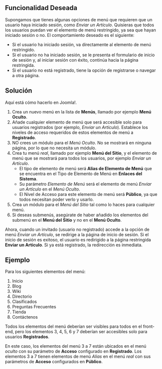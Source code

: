 <!-- Filename: Auto_redirect_guests_to_login / Display title: Redirección automática de invitados al inicio de sesión  -->

## Funcionalidad Deseada

Supongamos que tienes algunas opciones de menú que requieren que un usuario haya iniciado sesión, como *Enviar un Artículo*. Quisieras que todos los usuarios puedan ver el elemento de menú restringido, ya sea que hayan iniciado sesión o no. El comportamiento deseado es el siguiente:

* Si el usuario ha iniciado sesión, va directamente al elemento de menú restringido.
* Si el usuario no ha iniciado sesión, se le presenta el formulario de inicio de sesión y, al iniciar sesión con éxito, continúa hacia la página restringida.
* Si el usuario no está registrado, tiene la opción de registrarse o navegar a otra página.

## Solución

Aquí está cómo hacerlo en Joomla!.

1. Crea un nuevo menú en la lista de **Menús**, llamado por ejemplo **Menú Oculto**.
2. Añade cualquier elemento de menú que será accesible solo para usuarios registrados 
   (por ejemplo, *Enviar un Artículo*). Establece los niveles de acceso requeridos 
   de estos elementos de menú a **Registrado**.
3. NO crees un módulo para el *Menú Oculto*. No se mostrará en ninguna página, por lo que no necesita un módulo.
4. Crea tu menú *real*, llamado por ejemplo **Menú del Sitio**, y el elemento de menú 
   que se mostrará para todos los usuarios, por ejemplo *Enviar un Artículo*.
   - El tipo de elemento de menú será **Alias de Elemento de Menú** que se encuentra en 
     el Tipo de Elemento de Menú en **Enlaces del Sistema**.
   - Su parámetro *Elemento de Menú* será el elemento de menú *Enviar un Artículo* en el *Menú Oculto*.
   - El Nivel de Acceso para este elemento de menú será **Público**, ya que todos necesitan 
     poder verlo y usarlo.
5. Crea un módulo para el *Menú del Sitio* tal como lo haces para cualquier menú.
6. Si deseas submenús, asegúrate de haber añadido los elementos del submenú en el 
   **Menú del Sitio** y no en el **Menú Oculto**.

Ahora, cuando un invitado (usuario no registrado) accede a la opción de menú *Enviar un Artículo*, 
se redirige a la página de inicio de sesión. Si el inicio de sesión es exitoso, el usuario es 
redirigido a la página restringida **Enviar un Artículo**. Si ya está registrado, la redirección es inmediata.

## Ejemplo

Para los siguientes elementos del menú:

1. Inicio
2. Blog
3. Wiki
4. Directorio
5. Clasificados
6. Preguntas Frecuentes
7. Tienda
8. Contáctenos

Todos los elementos del menú deberían ser visibles para todos en el front-end, pero los elementos 3, 4, 5, 6 y 7 deberían ser accesibles solo para usuarios **Registrados**.

En este caso, los elementos del menú 3 a 7 están ubicados en el menú *oculto* con su parámetro de **Acceso** configurado en **Registrado**. Los elementos 3 a 7 tienen elementos de menú *Alias* en el menú *real* con sus parámetros de **Acceso** configurados en **Público**.

